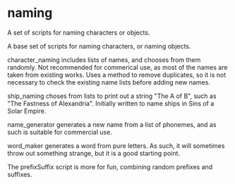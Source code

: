 # naming
A set of scripts for naming characters or objects.

A base set of scripts for naming characters, or naming objects.

character_naming includes lists of names, and chooses from them randomly. Not recommended for commerical use, as most of the names are taken from existing works. Uses a method to remove duplicates, so it is not necessary to check the existing name lists before adding new names.

ship_naming choses from lists to print out a string "The A of B", such as "The Fastness of Alexandria". Initially written to name ships in Sins of a Solar Empire.

name_generator generates a new name from a list of phonemes, and as such is suitable for commercial use.

word_maker generates a word from pure letters. As such, it will sometimes throw out something strange, but it is a good starting point.

The prefixSuffix script is more for fun, combining random prefixes and suffixes.
